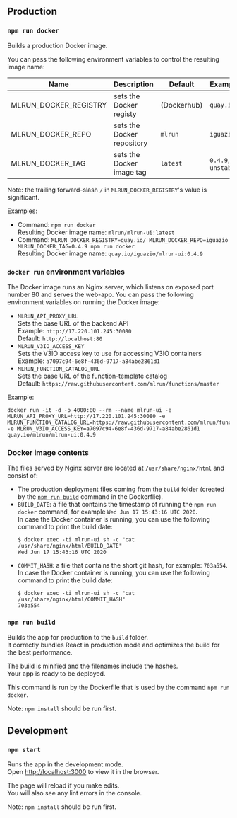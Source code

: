 ## Production

### `npm run docker`

Builds a production Docker image.

You can pass the following environment variables to control the resulting image name:

| Name  | Description | Default | Example |
| ----- | ----------- | ------- | ------- |
| MLRUN_DOCKER_REGISTRY | sets the Docker registy | (Dockerhub) | `quay.io/` |
| MLRUN_DOCKER_REPO | sets the Docker repository | `mlrun` | `iguazio` |
| MLRUN_DOCKER_TAG | sets the Docker image tag | `latest` | `0.4.9`, `unstable` |

Note: the trailing forward-slash `/` in `MLRUN_DOCKER_REGISTRY`'s value is significant.

Examples:

- Command: `npm run docker`<br />
  Resulting Docker image name: `mlrun/mlrun-ui:latest`
- Command: `MLRUN_DOCKER_REGISTRY=quay.io/ MLRUN_DOCKER_REPO=iguazio MLRUN_DOCKER_TAG=0.4.9 npm run docker`<br />
  Resulting Docker image name: `quay.io/iguazio/mlrun-ui:0.4.9`

### `docker run` environment variables

The Docker image runs an Nginx server, which listens on exposed port number 80 and serves the web-app.
You can pass the following environment variables on running the Docker image:

- `MLRUN_API_PROXY_URL`<br />
  Sets the base URL of the backend API<br />
  Example: `http://17.220.101.245:30080`<br />
  Default: `http://localhost:80`
- `MLRUN_V3IO_ACCESS_KEY`<br />
  Sets the V3IO access key to use for accessing V3IO containers<br />
  Example: `a7097c94-6e8f-436d-9717-a84abe2861d1`<br />
- `MLRUN_FUNCTION_CATALOG_URL`<br />
  Sets the base URL of the function-template catalog<br />
  Default: `https://raw.githubusercontent.com/mlrun/functions/master`

Example:

```
docker run -it -d -p 4000:80 --rm --name mlrun-ui -e MLRUN_API_PROXY_URL=http://17.220.101.245:30080 -e MLRUN_FUNCTION_CATALOG_URL=https://raw.githubusercontent.com/mlrun/functions/master -e MLRUN_V3IO_ACCESS_KEY=a7097c94-6e8f-436d-9717-a84abe2861d1 quay.io/mlrun/mlrun-ui:0.4.9
```

### Docker image contents

The files served by Nginx server are located at `/usr/share/nginx/html` and consist of:

- The production deployment files coming from the `build` folder (created by the [`npm run build`](#npm-run-build) command in the Dockerflie).
- `BUILD_DATE`: a file that contains the timestamp of running the `npm run docker` command, for example `Wed Jun 17 15:43:16 UTC 2020`.<br />
  In case the Docker container is running, you can use the following command to print the build date:
  ```
  $ docker exec -ti mlrun-ui sh -c "cat /usr/share/nginx/html/BUILD_DATE"
  Wed Jun 17 15:43:16 UTC 2020
  ```
- `COMMIT_HASH`: a file that contains the short git hash, for example: `703a554`.<br />
  In case the Docker container is running, you can use the following command to print the build date:
  ```
  $ docker exec -ti mlrun-ui sh -c "cat /usr/share/nginx/html/COMMIT_HASH"
  703a554
  ```

### `npm run build`

Builds the app for production to the `build` folder.<br />
It correctly bundles React in production mode and optimizes the build for the best performance.

The build is minified and the filenames include the hashes.<br />
Your app is ready to be deployed.

This command is run by the Dockerfile that is used by the command `npm run docker`.

Note: `npm install` should be run first.

## Development

### `npm start`

Runs the app in the development mode.<br />
Open [http://localhost:3000](http://localhost:3000) to view it in the browser.

The page will reload if you make edits.<br />
You will also see any lint errors in the console.

Note: `npm install` should be run first.